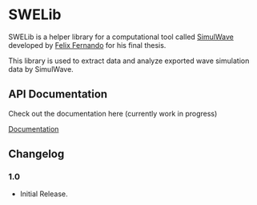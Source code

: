 # SWELib

SWELib is a helper library for a computational tool called [SimulWave](https://github.com/FelixFern/SimulWave) developed by [Felix Fernando](https://github.com/felixfern/) for his final thesis.

This library is used to extract data and analyze exported wave simulation data by SimulWave.

## API Documentation

Check out the documentation here (currently work in progress)

[Documentation](https://simulwave.felixfern.me/swelib/getting-started)

## Changelog

### 1.0

- Initial Release.

